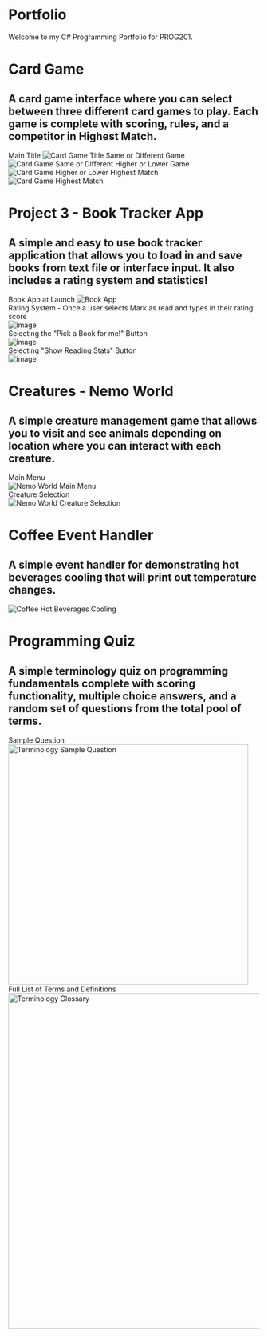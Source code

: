 # Portfolio

Welcome to my C# Programming Portfolio for PROG201.

# Card Game
## A card game interface where you can select between three different card games to play. Each game is complete with scoring, rules, and a competitor in Highest Match.
Main Title
![Card Game Title](https://github.com/user-attachments/assets/78fe26ec-cf4b-40b7-b0fd-043f1d25185e)
Same or Different Game
![Card Game Same or Different](https://github.com/user-attachments/assets/a11777de-55ba-4cd9-87e7-191e24698429)
Higher or Lower Game
![Card Game Higher or Lower](https://github.com/user-attachments/assets/d4e550fc-2549-42a3-9072-61917d7bf184)
Highest Match<br>
![Card Game Highest Match](https://github.com/user-attachments/assets/413b7780-5d67-45d0-8e3f-a62651ddcfc0)



# Project 3 - Book Tracker App
## A simple and easy to use book tracker application that allows you to load in and save books from text file or interface input. It also includes a rating system and statistics!
Book App at Launch
![Book App](https://github.com/user-attachments/assets/91e35d37-68f2-4b44-90ad-8400a0e0e54d)<br>
Rating System - Once a user selects Mark as read and types in their rating score<br>
![image](https://github.com/user-attachments/assets/2748c140-b635-4dad-b2ea-e5dbc41bfaac)<br>
Selecting the "Pick a Book for me!" Button<br>
![image](https://github.com/user-attachments/assets/be54fa8b-6c9b-4db0-adee-ea0a19ecc0e7)<br>
Selecting "Show Reading Stats" Button<br>
![image](https://github.com/user-attachments/assets/694cff8f-1abe-4050-8830-79c5ed4e87bf)<br>





# Creatures - Nemo World
## A simple creature management game that allows you to visit and see animals depending on location where you can interact with each creature.
Main Menu<br>
![Nemo World Main Menu](https://github.com/user-attachments/assets/4b400ce9-6bda-458e-8002-41b69d5b1162)<br>
Creature Selection<br>
![Nemo World Creature Selection](https://github.com/user-attachments/assets/50870c00-56ba-493a-acba-0d57ec6d5fd9)



# Coffee Event Handler
## A simple event handler for demonstrating hot beverages cooling that will print out temperature changes.
![Coffee Hot Beverages Cooling](https://github.com/user-attachments/assets/2bdbe832-2165-4afb-b582-034f9a4f2154)


# Programming Quiz
## A simple terminology quiz on programming fundamentals complete with scoring functionality, multiple choice answers, and a random set of questions from the total pool of terms.
Sample Question<br>
<img width="481" alt="Terminology Sample Question" src="https://github.com/user-attachments/assets/caf32a35-92da-4ea9-bfcb-56ba54f3b086" /><br>
Full List of Terms and Definitions<br>
<img width="671" alt="Terminology Glossary" src="https://github.com/user-attachments/assets/44083b4e-e77c-4846-830c-3fb8c6981f96" />
